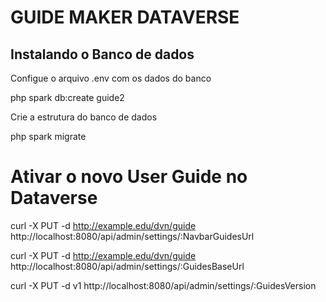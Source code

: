 # GUIDE MAKER DATAVERSE

## Instalando o Banco de dados

Configue o arquivo .env com os dados do banco

 php spark db:create guide2

Crie a estrutura do banco de dados

 php spark migrate

 # Ativar o novo User Guide no Dataverse

  curl -X PUT -d http://example.edu/dvn/guide http://localhost:8080/api/admin/settings/:NavbarGuidesUrl

  curl -X PUT -d http://example.edu/dvn/guide http://localhost:8080/api/admin/settings/:GuidesBaseUrl

  curl -X PUT -d v1 http://localhost:8080/api/admin/settings/:GuidesVersion
